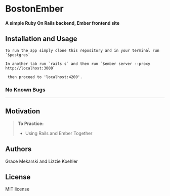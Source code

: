 BostonEmber
==============

#### A simple Ruby On Rails backend, Ember frontend site

Installation and Usage
------------

```
To run the app simply clone this repository and in your terminal run `$postgres`
```
```
In another tab run `rails s` and then run `$ember server --proxy http://localhost:3000`
```
```
 then proceed to 'localhost:4200'.
```

### No Known Bugs
------------

Motivation
--------
> **To Practice:**
>- Using Rails and Ember Together

Authors
------

Grace Mekarski and Lizzie Koehler

License
-------

MIT license
